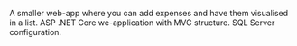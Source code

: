 A smaller web-app where you can add expenses and have them visualised in a list.
ASP .NET Core we-application with MVC structure.
SQL Server configuration.
